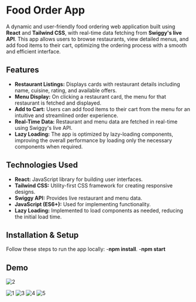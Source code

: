 # Food Order App

A dynamic and user-friendly food ordering web application built using **React** and **Tailwind CSS**, with real-time data fetching from **Swiggy's live API**. This app allows users to browse restaurants, view detailed menus, and add food items to their cart, optimizing the ordering process with a smooth and efficient interface.

## Features

- **Restaurant Listings:** Displays cards with restaurant details including name, cuisine, rating, and available offers.
- **Menu Display:** On clicking a restaurant card, the menu for that restaurant is fetched and displayed.
- **Add to Cart:** Users can add food items to their cart from the menu for an intuitive and streamlined order experience.
- **Real-Time Data:** Restaurant and menu data are fetched in real-time using Swiggy's live API.
- **Lazy Loading:** The app is optimized by lazy-loading components, improving the overall performance by loading only the necessary components when required.



## Technologies Used

- **React:** JavaScript library for building user interfaces.
- **Tailwind CSS:** Utility-first CSS framework for creating responsive designs.
- **Swiggy API:** Provides live restaurant and menu data.
- **JavaScript (ES6+):** Used for implementing functionality.
- **Lazy Loading:** Implemented to load components as needed, reducing the initial load time.

## Installation & Setup

Follow these steps to run the app locally:
 -**npm install**.
 -**npm start**


 ## Demo
 ![2](https://github.com/user-attachments/assets/7611e8ef-7ce8-4713-a993-e98424a86256)

![1](https://github.com/user-attachments/assets/c5c06825-527f-455b-b0b2-068e5ba09c12)
![3](https://github.com/user-attachments/assets/761aef04-3a22-4945-a836-11a29ed26830)
![4](https://github.com/user-attachments/assets/c59c4cbc-a974-40d7-bf9e-5509886a97d8)
![5](https://github.com/user-attachments/assets/64186471-6e71-4779-96c3-2b3deb9cf447)




